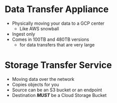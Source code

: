 # Data Transfer Appliance
- Physically moving your data to a GCP center
    - Like AWS snowball
- Ingest only
- Comes in 100TB and 480TB versions
    - for data transfers that are very large

# Storage Transfer Service
- Moving data over the network
- Copies objects for you
- Source can be an S3 bucket or an endpoint
- Destination ***MUST*** be a Cloud Storage Bucket